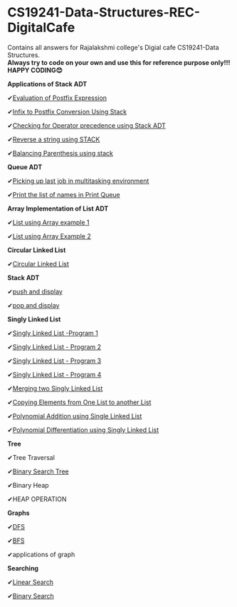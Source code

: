 # CS19241-Data-Structures-REC-DigitalCafe
Contains all answers for Rajalakshmi college's Digial cafe CS19241-Data Structures.<br>
**Always try to code on your own and use this for reference purpose only!!!**<br>
**HAPPY CODING😊**

**Applications of Stack ADT**

✔[Evaluation of Postfix Expression](https://github.com/santhosh-p-official/CS19241-Data-Structures-REC-DigitalCafe/blob/main/Evaluation_of_Postfix_Expression.c)

✔[Infix to Postfix Conversion Using Stack](https://github.com/santhosh-p-official/CS19241-Data-Structures-REC-DigitalCafe/blob/main/Infix_to_Postfix_Conversion_Using_Stack.c)

✔[Checking for Operator precedence using Stack ADT](https://github.com/santhosh-p-official/CS19241-Data-Structures-REC-DigitalCafe/blob/main/Operator_precedence_using_Stack_ADT.c)

✔[Reverse a string using STACK](https://github.com/santhosh-p-official/CS19241-Data-Structures-REC-DigitalCafe/blob/main/Reverse_a_string_using_STACK.c)

✔[Balancing Parenthesis using stack](https://github.com/santhosh-p-official/CS19241-Data-Structures-REC-DigitalCafe/blob/main/Balancing_Parenthesis_using_stack.c)

**Queue ADT**

✔[Picking up last job in multitasking environment](https://github.com/santhosh-p-official/CS19241-Data-Structures-REC-DigitalCafe/blob/main/last_job_in_multitasking_environment.c)

✔[Print the list of names in Print Queue](https://github.com/santhosh-p-official/CS19241-Data-Structures-REC-DigitalCafe/blob/main/Print_list_of_names_in_Queue.c)

**Array Implementation of List ADT**

✔[List using Array example 1](https://github.com/santhosh-p-official/CS19241-Data-Structures-REC-DigitalCafe/blob/main/List_using_Array_example_1.c)

✔[List using Array Example 2](https://github.com/santhosh-p-official/CS19241-Data-Structures-REC-DigitalCafe/blob/main/List_using_Array_Example_2.c)

**Circular Linked List**

✔[Circular Linked List](https://github.com/santhosh-p-official/CS19241-Data-Structures-REC-DigitalCafe/blob/main/Circular_Linked_List.c)

**Stack ADT**

✔[push and display](https://github.com/santhosh-p-official/CS19241-Data-Structures-REC-DigitalCafe/blob/main/push_and_display.c)

✔[pop and display](https://github.com/santhosh-p-official/CS19241-Data-Structures-REC-DigitalCafe/blob/main/pop_and_display.c)

**Singly Linked List**

✔[Singly Linked List -Program 1](https://github.com/santhosh-p-official/CS19241-Data-Structures-REC-DigitalCafe/blob/main/Singly_Linked_List%20-Program_1.c)

✔[Singly Linked List - Program 2](https://github.com/santhosh-p-official/CS19241-Data-Structures-REC-DigitalCafe/blob/main/Singly_Linked_List%20-Program_2.c)

✔[Singly Linked List - Program 3](https://github.com/santhosh-p-official/CS19241-Data-Structures-REC-DigitalCafe/blob/main/Singly_Linked_List%20-Program_3.c)

✔[Singly Linked List - Program 4](https://github.com/santhosh-p-official/CS19241-Data-Structures-REC-DigitalCafe/blob/main/Singly_Linked_List%20-Program_4.c)

✔[Merging two Singly Linked List](https://github.com/santhosh-p-official/CS19241-Data-Structures-REC-DigitalCafe/blob/main/Merging_two_Singly_Linked_List.c)

✔[Copying Elements from One List to another List](https://github.com/santhosh-p-official/CS19241-Data-Structures-REC-DigitalCafe/blob/main/Copying_One%20List_to_another.c)

✔[Polynomial Addition using Single Linked List](https://github.com/santhosh-p-official/CS19241-Data-Structures-REC-DigitalCafe/blob/main/Polynomial_Addition_singly_linked_list.c)

✔[Polynomial Differentiation using Singly Linked List](https://github.com/santhosh-p-official/CS19241-Data-Structures-REC-DigitalCafe/blob/main/Polynomial_Differentiation_singly_linked_list.c)

**Tree**

✔Tree Traversal

✔[Binary Search Tree](https://github.com/santhosh-p-official/CS19241-Data-Structures-REC-DigitalCafe/blob/main/Binary_Search_Tree.c)

✔Binary Heap

✔HEAP OPERATION

**Graphs**

✔[DFS](https://github.com/santhosh-p-official/CS19241-Data-Structures-REC-DigitalCafe/blob/main/DFS.c)

✔[BFS](https://github.com/santhosh-p-official/CS19241-Data-Structures-REC-DigitalCafe/blob/main/BFS.c)

✔applications of graph

**Searching**

✔[Linear Search](https://github.com/santhosh-p-official/CS19241-Data-Structures-REC-DigitalCafe/blob/main/Linear_search.c)

✔[Binary Search](https://github.com/santhosh-p-official/CS19241-Data-Structures-REC-DigitalCafe/blob/main/Binary_Search.c)



